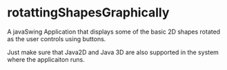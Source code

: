 # rotattingShapesGraphically
A javaSwing Application that displays some of the basic 2D shapes rotated as the user controls using buttons.

Just make sure that Java2D and Java 3D are also supported in the system where the applicaiton runs.

